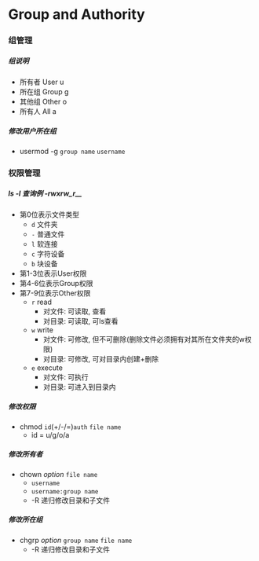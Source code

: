 # Group and Authority

### 组管理

##### 组说明
- 所有者 User u
- 所在组 Group g
- 其他组 Other o
- 所有人 All a

##### 修改用户所在组
- usermod -g `group name` `username`

### 权限管理
##### ls -l 查询例 *-rwxrw_r__*
- 第0位表示文件类型
  - `d` 文件夹
  - `-` 普通文件
  - `l` 软连接
  - `c` 字符设备
  - `b` 块设备
- 第1-3位表示User权限
- 第4-6位表示Group权限
- 第7-9位表示Other权限
  - `r` read
    - 对文件: 可读取, 查看
    - 对目录: 可读取, 可ls查看
  - `w` write
    - 对文件: 可修改, 但不可删除(删除文件必须拥有对其所在文件夹的w权限)
    - 对目录: 可修改, 可对目录内创建+删除
  - `e` execute
    - 对文件: 可执行
    - 对目录: 可进入到目录内

##### 修改权限
- chmod `id`(+/-/=)`auth` `file name`
  - id = u/g/o/a

##### 修改所有者
- chown *option* `file name`
  - `username`
  - `username:group name`
  - -R 递归修改目录和子文件

##### 修改所在组
- chgrp *option* `group name` `file name`
  - -R 递归修改目录和子文件
